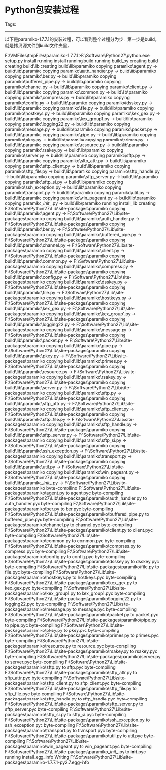 # Python包安装过程
Tags: 

------

以下是paramiko-1.7.7.1的安装过程，可以看到整个过程分为步，第一步是build，就是拷贝源文件到build文件夹里，

 

F:\VMFiles\tmpFiles\paramiko-1.7.7.1>F:\Software\Python27\python.exe setup.py install 
running install 
running build 
running build_py 
creating build 
creating build\lib 
creating build\lib\paramiko 
copying paramiko\agent.py -> build\lib\paramiko 
copying paramiko\auth_handler.py -> build\lib\paramiko 
copying paramiko\ber.py -> build\lib\paramiko 
copying paramiko\buffered_pipe.py -> build\lib\paramiko 
copying paramiko\channel.py -> build\lib\paramiko 
copying paramiko\client.py -> build\lib\paramiko 
copying paramiko\common.py -> build\lib\paramiko 
copying paramiko\compress.py -> build\lib\paramiko 
copying paramiko\config.py -> build\lib\paramiko 
copying paramiko\dsskey.py -> build\lib\paramiko 
copying paramiko\file.py -> build\lib\paramiko 
copying paramiko\hostkeys.py -> build\lib\paramiko 
copying paramiko\kex_gex.py -> build\lib\paramiko 
copying paramiko\kex_group1.py -> build\lib\paramiko 
copying paramiko\logging22.py -> build\lib\paramiko 
copying paramiko\message.py -> build\lib\paramiko 
copying paramiko\packet.py -> build\lib\paramiko 
copying paramiko\pipe.py -> build\lib\paramiko 
copying paramiko\pkey.py -> build\lib\paramiko 
copying paramiko\primes.py -> build\lib\paramiko 
copying paramiko\resource.py -> build\lib\paramiko 
copying paramiko\rsakey.py -> build\lib\paramiko 
copying paramiko\server.py -> build\lib\paramiko 
copying paramiko\sftp.py -> build\lib\paramiko 
copying paramiko\sftp_attr.py -> build\lib\paramiko 
copying paramiko\sftp_client.py -> build\lib\paramiko 
copying paramiko\sftp_file.py -> build\lib\paramiko 
copying paramiko\sftp_handle.py -> build\lib\paramiko 
copying paramiko\sftp_server.py -> build\lib\paramiko 
copying paramiko\sftp_si.py -> build\lib\paramiko 
copying paramiko\ssh_exception.py -> build\lib\paramiko 
copying paramiko\transport.py -> build\lib\paramiko 
copying paramiko\util.py -> build\lib\paramiko 
copying paramiko\win_pageant.py -> build\lib\paramiko 
copying paramiko\__init__.py -> build\lib\paramiko 
running install_lib 
creating F:\Software\Python27\Lib\site-packages\paramiko 
copying build\lib\paramiko\agent.py -> F:\Software\Python27\Lib\site-packages\paramiko 
copying build\lib\paramiko\auth_handler.py -> F:\Software\Python27\Lib\site-packages\paramiko 
copying build\lib\paramiko\ber.py -> F:\Software\Python27\Lib\site-packages\paramiko 
copying build\lib\paramiko\buffered_pipe.py -> F:\Software\Python27\Lib\site-packages\paramiko 
copying build\lib\paramiko\channel.py -> F:\Software\Python27\Lib\site-packages\paramiko 
copying build\lib\paramiko\client.py -> F:\Software\Python27\Lib\site-packages\paramiko 
copying build\lib\paramiko\common.py -> F:\Software\Python27\Lib\site-packages\paramiko 
copying build\lib\paramiko\compress.py -> F:\Software\Python27\Lib\site-packages\paramiko 
copying build\lib\paramiko\config.py -> F:\Software\Python27\Lib\site-packages\paramiko 
copying build\lib\paramiko\dsskey.py -> F:\Software\Python27\Lib\site-packages\paramiko 
copying build\lib\paramiko\file.py -> F:\Software\Python27\Lib\site-packages\paramiko 
copying build\lib\paramiko\hostkeys.py -> F:\Software\Python27\Lib\site-packages\paramiko 
copying build\lib\paramiko\kex_gex.py -> F:\Software\Python27\Lib\site-packages\paramiko 
copying build\lib\paramiko\kex_group1.py -> F:\Software\Python27\Lib\site-packages\paramiko 
copying build\lib\paramiko\logging22.py -> F:\Software\Python27\Lib\site-packages\paramiko 
copying build\lib\paramiko\message.py -> F:\Software\Python27\Lib\site-packages\paramiko 
copying build\lib\paramiko\packet.py -> F:\Software\Python27\Lib\site-packages\paramiko 
copying build\lib\paramiko\pipe.py -> F:\Software\Python27\Lib\site-packages\paramiko 
copying build\lib\paramiko\pkey.py -> F:\Software\Python27\Lib\site-packages\paramiko 
copying build\lib\paramiko\primes.py -> F:\Software\Python27\Lib\site-packages\paramiko 
copying build\lib\paramiko\resource.py -> F:\Software\Python27\Lib\site-packages\paramiko 
copying build\lib\paramiko\rsakey.py -> F:\Software\Python27\Lib\site-packages\paramiko 
copying build\lib\paramiko\server.py -> F:\Software\Python27\Lib\site-packages\paramiko 
copying build\lib\paramiko\sftp.py -> F:\Software\Python27\Lib\site-packages\paramiko 
copying build\lib\paramiko\sftp_attr.py -> F:\Software\Python27\Lib\site-packages\paramiko 
copying build\lib\paramiko\sftp_client.py -> F:\Software\Python27\Lib\site-packages\paramiko 
copying build\lib\paramiko\sftp_file.py -> F:\Software\Python27\Lib\site-packages\paramiko 
copying build\lib\paramiko\sftp_handle.py -> F:\Software\Python27\Lib\site-packages\paramiko 
copying build\lib\paramiko\sftp_server.py -> F:\Software\Python27\Lib\site-packages\paramiko 
copying build\lib\paramiko\sftp_si.py -> F:\Software\Python27\Lib\site-packages\paramiko 
copying build\lib\paramiko\ssh_exception.py -> F:\Software\Python27\Lib\site-packages\paramiko 
copying build\lib\paramiko\transport.py -> F:\Software\Python27\Lib\site-packages\paramiko 
copying build\lib\paramiko\util.py -> F:\Software\Python27\Lib\site-packages\paramiko 
copying build\lib\paramiko\win_pageant.py -> F:\Software\Python27\Lib\site-packages\paramiko 
copying build\lib\paramiko\__init__.py -> F:\Software\Python27\Lib\site-packages\paramiko 
byte-compiling F:\Software\Python27\Lib\site-packages\paramiko\agent.py to agent.pyc 
byte-compiling F:\Software\Python27\Lib\site-packages\paramiko\auth_handler.py to auth_handler.pyc 
byte-compiling F:\Software\Python27\Lib\site-packages\paramiko\ber.py to ber.pyc 
byte-compiling F:\Software\Python27\Lib\site-packages\paramiko\buffered_pipe.py to buffered_pipe.pyc 
byte-compiling F:\Software\Python27\Lib\site-packages\paramiko\channel.py to channel.pyc 
byte-compiling F:\Software\Python27\Lib\site-packages\paramiko\client.py to client.pyc 
byte-compiling F:\Software\Python27\Lib\site-packages\paramiko\common.py to common.pyc 
byte-compiling F:\Software\Python27\Lib\site-packages\paramiko\compress.py to compress.pyc 
byte-compiling F:\Software\Python27\Lib\site-packages\paramiko\config.py to config.pyc 
byte-compiling F:\Software\Python27\Lib\site-packages\paramiko\dsskey.py to dsskey.pyc 
byte-compiling F:\Software\Python27\Lib\site-packages\paramiko\file.py to file.pyc 
byte-compiling F:\Software\Python27\Lib\site-packages\paramiko\hostkeys.py to hostkeys.pyc 
byte-compiling F:\Software\Python27\Lib\site-packages\paramiko\kex_gex.py to kex_gex.pyc 
byte-compiling F:\Software\Python27\Lib\site-packages\paramiko\kex_group1.py to kex_group1.pyc 
byte-compiling F:\Software\Python27\Lib\site-packages\paramiko\logging22.py to logging22.pyc 
byte-compiling F:\Software\Python27\Lib\site-packages\paramiko\message.py to message.pyc 
byte-compiling F:\Software\Python27\Lib\site-packages\paramiko\packet.py to packet.pyc 
byte-compiling F:\Software\Python27\Lib\site-packages\paramiko\pipe.py to pipe.pyc 
byte-compiling F:\Software\Python27\Lib\site-packages\paramiko\pkey.py to pkey.pyc 
byte-compiling F:\Software\Python27\Lib\site-packages\paramiko\primes.py to primes.pyc 
byte-compiling F:\Software\Python27\Lib\site-packages\paramiko\resource.py to resource.pyc 
byte-compiling F:\Software\Python27\Lib\site-packages\paramiko\rsakey.py to rsakey.pyc 
byte-compiling F:\Software\Python27\Lib\site-packages\paramiko\server.py to server.pyc 
byte-compiling F:\Software\Python27\Lib\site-packages\paramiko\sftp.py to sftp.pyc 
byte-compiling F:\Software\Python27\Lib\site-packages\paramiko\sftp_attr.py to sftp_attr.pyc 
byte-compiling F:\Software\Python27\Lib\site-packages\paramiko\sftp_client.py to sftp_client.pyc 
byte-compiling F:\Software\Python27\Lib\site-packages\paramiko\sftp_file.py to sftp_file.pyc 
byte-compiling F:\Software\Python27\Lib\site-packages\paramiko\sftp_handle.py to sftp_handle.pyc 
byte-compiling F:\Software\Python27\Lib\site-packages\paramiko\sftp_server.py to sftp_server.pyc 
byte-compiling F:\Software\Python27\Lib\site-packages\paramiko\sftp_si.py to sftp_si.pyc 
byte-compiling F:\Software\Python27\Lib\site-packages\paramiko\ssh_exception.py to ssh_exception.pyc 
byte-compiling F:\Software\Python27\Lib\site-packages\paramiko\transport.py to transport.pyc 
byte-compiling F:\Software\Python27\Lib\site-packages\paramiko\util.py to util.pyc 
byte-compiling F:\Software\Python27\Lib\site-packages\paramiko\win_pageant.py to win_pageant.pyc 
byte-compiling F:\Software\Python27\Lib\site-packages\paramiko\__init__.py to __init__.pyc 
running install_egg_info 
Writing F:\Software\Python27\Lib\site-packages\paramiko-1.7.7.1-py2.7.egg-info